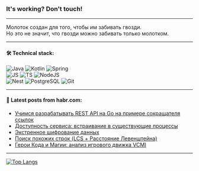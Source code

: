 ### It's working? Don't touch!

---
Молоток создан для того, чтобы им забивать гвозди. <br>
Но это не значит, что гвозди можно забивать только молотком.

---

#### 🛠️ Technical stack:

![Java](https://img.shields.io/badge/Java-informational?logo=Oracle&style=flat&logoColor=white&color=FF4500)
![Kotlin](https://img.shields.io/badge/Kotlin-informational?logo=Kotlin&style=flat&logoColor=white&color=774D97)
![Spring](https://img.shields.io/badge/SpringBoot-informational?logo=SpringBoot&style=flat&logoColor=white&color=6DB33F) <br>
![JS](https://img.shields.io/badge/JS-informational?logo=javaScript&style=flat&logoColor=black&color=F7Df1E)
![TS](https://img.shields.io/badge/TypeScript-informational?logo=typeScript&style=flat&logoColor=black&color=0667A8)
![NodeJS](https://img.shields.io/badge/NodeJS-informational?logo=node.js&style=flat&logoColor=white&color=70A760) <br>
![Nest](https://img.shields.io/badge/NestJS-informational?logo=NestJS&style=flat&logoColor=white&color=E0234E)
![PostgreSQL](https://img.shields.io/badge/PostgreSQL-informational?logo=PostgreSQL&style=flat&logoColor=white&color=DAA520)
![Git](https://img.shields.io/badge/Git-informational?logo=git&style=flat&logoColor=white&color=778899)

___

#### 💬 Latest posts from habr.com:

<!-- BLOG-POST-LIST:START -->
- [Учимся разрабатывать REST API на Go на примере сокращателя ссылок](https://habr.com/ru/companies/selectel/articles/747738/?utm_source=habrahabr&utm_medium=rss&utm_campaign=747738)
- [Доступность сервиса: встраивание в существующие процессы](https://habr.com/ru/companies/rtlabs/articles/747828/?utm_source=habrahabr&utm_medium=rss&utm_campaign=747828)
- [Экстренное шифрование данных](https://habr.com/ru/articles/747838/?utm_source=habrahabr&utm_medium=rss&utm_campaign=747838)
- [Поиск похожих строк &lpar;LCS + Расстояние Левенштейна&rpar;](https://habr.com/ru/articles/747822/?utm_source=habrahabr&utm_medium=rss&utm_campaign=747822)
- [Герои Кода и Магии: анализ игрового движка VCMI](https://habr.com/ru/companies/pvs-studio/articles/747806/?utm_source=habrahabr&utm_medium=rss&utm_campaign=747806)
<!-- BLOG-POST-LIST:END -->

---
[![Top Langs](https://github-readme-stats-git-master-advtsetting-gmailcom.vercel.app/api/top-langs/?username=zloylis&langs_count=10&hide_title=false&title_color=e6edf3&size_weight=0.5&count_weight=0.5&layout=compact&hide_border=true&theme=dracula)](https://github.com/zloylis)

<!-- ![GitHub stats](https://github-readme-stats-git-master-advtsetting-gmailcom.vercel.app/api?username=zloylis&show_icons=true&hide_border=true&theme=dracula&hide_title=true&include_all_commits=true&count_private=true&hide=contribs&hide_rank=true) -->
